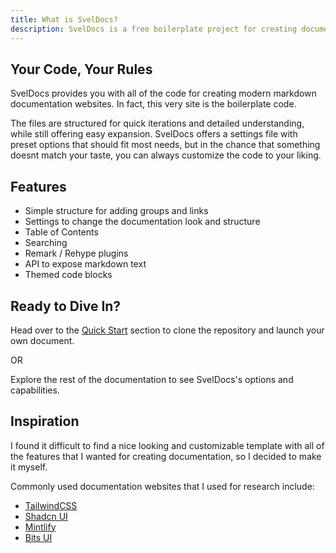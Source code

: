 ```yaml
---
title: What is SvelDocs?
description: SvelDocs is a free boilerplate project for creating documentation websites with Svelte 5 and Tailwind CSS 4.
---
```


## Your Code, Your Rules

SvelDocs provides you with all of the code for creating modern markdown documentation websites. In fact, this very site is the boilerplate code.

The files are structured for quick iterations and detailed understanding, while still offering easy expansion. SvelDocs offers a settings file with preset options that should fit most needs, but in the chance that something doesnt match your taste, you can always customize the code to your liking.

## Features

- Simple structure for adding groups and links
- Settings to change the documentation look and structure
- Table of Contents
- Searching
- Remark / Rehype plugins
- API to expose markdown text
- Themed code blocks

## Ready to Dive In?

Head over to the [Quick Start](/docs/quick-start) section to clone the repository and launch your own document.

OR

Explore the rest of the documentation to see SvelDocs's options and capabilities.


## Inspiration

I found it difficult to find a nice looking and customizable template with all of the features that I wanted for creating documentation, so I decided to make it myself.

Commonly used documentation websites that I used for research include:
- [TailwindCSS](https://tailwindcss.com/docs)
- [Shadcn UI](https://ui.shadcn.com/docs)
- [Mintlify](https://mintlify.com/docs)
- [Bits UI](https://bits-ui.com/docs)

